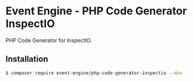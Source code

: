 # Event Engine - PHP Code Generator InspectIO

PHP Code Generator for InspectIO.

## Installation

```bash
$ composer require event-engine/php-code-generator-inspectio --dev
```
